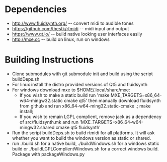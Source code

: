 # Dependencies
* http://www.fluidsynth.org/ -- convert midi to audible tones
* https://github.com/thestk/rtmidi -- midi input and output
* https://www.qt.io/ -- build native looking user interfaces easily
* http://mxe.cc -- build on linux, run on windows

# Building Instructions

* Clone submodules with git submodule init and build using the script buildDeps.sh
* For linux install the distro provided versions of Qt5 and fluidsynth
* For windows download mxe to $HOME/.local/share/mxe:
  * If you wish to make a static build run 'make MXE_TARGETS=x86_64-w64-mingw32.static cmake qt5' then manually download fluidsynth from github and run x86\_64-w64-ming32.static-cmake .; make install; 
  * If you wish to remain LGPL complient, remove jack as a dependency of src/fluidsynth.mk and run 'MXE_TARGETS=x86_64-w64-mingw32.shared cmake qt5 fluidsynth'
* Run the script buildDeps.sh to build rtmidi for all platforms. It will ask whether you want to build the windows version as static or shared.
* run ./build.sh for a native build, ./buildWindows.sh for a windows static build or ./buildLGPLComplientWindows.sh for a correct windows build. Package with packageWindows.py
